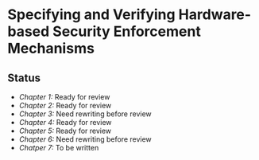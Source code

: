 # Specifying and Verifying Hardware-based Security Enforcement Mechanisms

## Status

- *Chapter 1:* Ready for review
- *Chapter 2:* Ready for review
- *Chapter 3:* Need rewriting before review
- *Chapter 4:* Ready for review
- *Chapter 5:* Ready for review
- *Chapter 6:* Need rewriting before review
- *Chatper 7:* To be written
